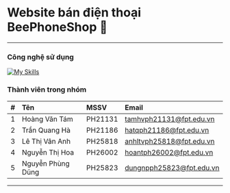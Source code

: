 # Website bán điện thoại BeePhoneShop 🐝

***

### Công nghệ sử dụng

[![My Skills](https://skills.thijs.gg/icons?i=java,spring,react,idea,github,postman&perline=3)](https://skills.thijs.gg)

### Thành viên trong nhóm

| #   | Tên                                     | MSSV    | Email                    | 
|:----|:----------------------------------------|:--------|:-------------------------| 
| 1   | Hoàng Văn Tám                           | PH21131 | tamhvph21131@fpt.edu.vn  | 
| 2   | Trần Quang Hà                           | PH21186 | hatqph21186@fpt.edu.vn   | 
| 3   | Lê Thị Vân Anh                          | PH25818 | anhltvph25818@fpt.edu.vn | 
| 4   | Nguyễn Thị Hoa                          | PH26002 | hoantph26002@fpt.edu.vn  | 
| 5   | Nguyễn Phùng Dũng                       | PH25823 | dungnpph25823@fpt.edu.vn | 

***


